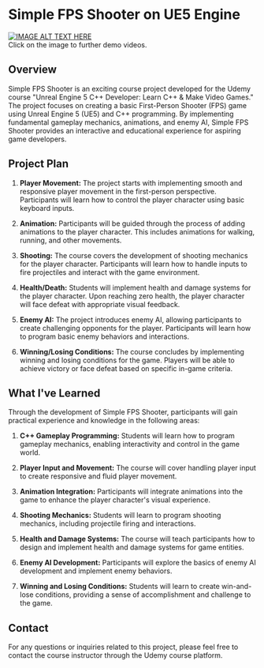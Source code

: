 # Simple FPS Shooter on UE5 Engine


[![IMAGE ALT TEXT HERE](https://img.youtube.com/vi/Wcht-F6Vbmc/0.jpg)](https://youtu.be/Wcht-F6Vbmc)<br/>
Click on the image to further demo videos.

## Overview

Simple FPS Shooter is an exciting course project developed for the Udemy course "Unreal Engine 5 C++ Developer: Learn C++ & Make Video Games." The project focuses on creating a basic First-Person Shooter (FPS) game using Unreal Engine 5 (UE5) and C++ programming. By implementing fundamental gameplay mechanics, animations, and enemy AI, Simple FPS Shooter provides an interactive and educational experience for aspiring game developers.

## Project Plan

1. **Player Movement:** The project starts with implementing smooth and responsive player movement in the first-person perspective. Participants will learn how to control the player character using basic keyboard inputs.

2. **Animation:** Participants will be guided through the process of adding animations to the player character. This includes animations for walking, running, and other movements.

3. **Shooting:** The course covers the development of shooting mechanics for the player character. Participants will learn how to handle inputs to fire projectiles and interact with the game environment.

4. **Health/Death:** Students will implement health and damage systems for the player character. Upon reaching zero health, the player character will face defeat with appropriate visual feedback.

5. **Enemy AI:** The project introduces enemy AI, allowing participants to create challenging opponents for the player. Participants will learn how to program basic enemy behaviors and interactions.

6. **Winning/Losing Conditions:** The course concludes by implementing winning and losing conditions for the game. Players will be able to achieve victory or face defeat based on specific in-game criteria.

## What I've Learned

Through the development of Simple FPS Shooter, participants will gain practical experience and knowledge in the following areas:

1. **C++ Gameplay Programming:** Students will learn how to program gameplay mechanics, enabling interactivity and control in the game world.

2. **Player Input and Movement:** The course will cover handling player input to create responsive and fluid player movement.

3. **Animation Integration:** Participants will integrate animations into the game to enhance the player character's visual experience.

4. **Shooting Mechanics:** Students will learn to program shooting mechanics, including projectile firing and interactions.

5. **Health and Damage Systems:** The course will teach participants how to design and implement health and damage systems for game entities.

6. **Enemy AI Development:** Participants will explore the basics of enemy AI development and implement enemy behaviors.

7. **Winning and Losing Conditions:** Students will learn to create win-and-lose conditions, providing a sense of accomplishment and challenge to the game.


## Contact

For any questions or inquiries related to this project, please feel free to contact the course instructor through the Udemy course platform.
 
